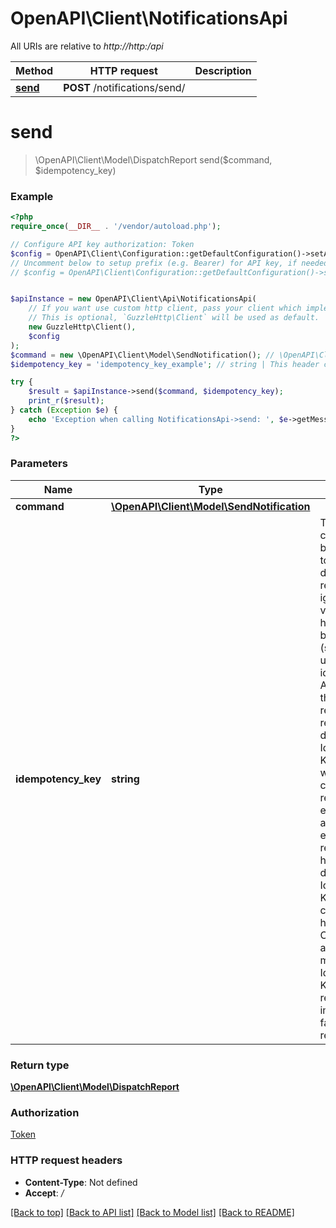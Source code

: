# OpenAPI\Client\NotificationsApi

All URIs are relative to *http://http:/api*

Method | HTTP request | Description
------------- | ------------- | -------------
[**send**](NotificationsApi.md#send) | **POST** /notifications/send/ | 


# **send**
> \OpenAPI\Client\Model\DispatchReport send($command, $idempotency_key)



### Example
```php
<?php
require_once(__DIR__ . '/vendor/autoload.php');

// Configure API key authorization: Token
$config = OpenAPI\Client\Configuration::getDefaultConfiguration()->setApiKey('Authorization', 'YOUR_API_KEY');
// Uncomment below to setup prefix (e.g. Bearer) for API key, if needed
// $config = OpenAPI\Client\Configuration::getDefaultConfiguration()->setApiKeyPrefix('Authorization', 'Bearer');


$apiInstance = new OpenAPI\Client\Api\NotificationsApi(
    // If you want use custom http client, pass your client which implements `GuzzleHttp\ClientInterface`.
    // This is optional, `GuzzleHttp\Client` will be used as default.
    new GuzzleHttp\Client(),
    $config
);
$command = new \OpenAPI\Client\Model\SendNotification(); // \OpenAPI\Client\Model\SendNotification | 
$idempotency_key = 'idempotency_key_example'; // string | This header can optionally be provided to ensure duplicate requests are ignored. The value of this header must be key (string) that uniquely identifies the API request. If the service receives a request with a duplicate Idempotency-Key value it will return a cached response to ensure that any side effects the request might have are not duplicated. Idempotency-Keys are cached for 24 hours. API Clients are advised to make use of Idempotency-Keys for API requests that implement failure-retries.

try {
    $result = $apiInstance->send($command, $idempotency_key);
    print_r($result);
} catch (Exception $e) {
    echo 'Exception when calling NotificationsApi->send: ', $e->getMessage(), PHP_EOL;
}
?>
```

### Parameters

Name | Type | Description  | Notes
------------- | ------------- | ------------- | -------------
 **command** | [**\OpenAPI\Client\Model\SendNotification**](../Model/SendNotification.md)|  |
 **idempotency_key** | **string**| This header can optionally be provided to ensure duplicate requests are ignored. The value of this header must be key (string) that uniquely identifies the API request. If the service receives a request with a duplicate Idempotency-Key value it will return a cached response to ensure that any side effects the request might have are not duplicated. Idempotency-Keys are cached for 24 hours. API Clients are advised to make use of Idempotency-Keys for API requests that implement failure-retries. | [optional]

### Return type

[**\OpenAPI\Client\Model\DispatchReport**](../Model/DispatchReport.md)

### Authorization

[Token](../../README.md#Token)

### HTTP request headers

 - **Content-Type**: Not defined
 - **Accept**: */*

[[Back to top]](#) [[Back to API list]](../../README.md#documentation-for-api-endpoints) [[Back to Model list]](../../README.md#documentation-for-models) [[Back to README]](../../README.md)

